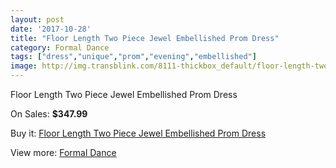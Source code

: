 ```yaml
---
layout: post
date: '2017-10-28'
title: "Floor Length Two Piece Jewel Embellished Prom Dress"
category: Formal Dance
tags: ["dress","unique","prom","evening","embellished"]
image: http://img.transblink.com/8111-thickbox_default/floor-length-two-piece-jewel-embellished-prom-dress.jpg
---
```

Floor Length Two Piece Jewel Embellished Prom Dress

On Sales: **$347.99**
<a href="https://www.transblink.com/en/formal-dance/2642-floor-length-two-piece-jewel-embellished-prom-dress.html"><amp-img layout="responsive" width="600" height="600" src="//img.transblink.com/8111-thickbox_default/floor-length-two-piece-jewel-embellished-prom-dress.jpg" alt="Floor Length Two Piece Jewel Embellished Prom Dress 0" /></a>
<a href="https://www.transblink.com/en/formal-dance/2642-floor-length-two-piece-jewel-embellished-prom-dress.html"><amp-img layout="responsive" width="600" height="600" src="//img.transblink.com/8113-thickbox_default/floor-length-two-piece-jewel-embellished-prom-dress.jpg" alt="Floor Length Two Piece Jewel Embellished Prom Dress 1" /></a>
<a href="https://www.transblink.com/en/formal-dance/2642-floor-length-two-piece-jewel-embellished-prom-dress.html"><amp-img layout="responsive" width="600" height="600" src="//img.transblink.com/8112-thickbox_default/floor-length-two-piece-jewel-embellished-prom-dress.jpg" alt="Floor Length Two Piece Jewel Embellished Prom Dress 2" /></a>

Buy it: [Floor Length Two Piece Jewel Embellished Prom Dress](https://www.transblink.com/en/formal-dance/2642-floor-length-two-piece-jewel-embellished-prom-dress.html "Floor Length Two Piece Jewel Embellished Prom Dress")

View more: [Formal Dance](https://www.transblink.com/en/6-formal-dance "Formal Dance")